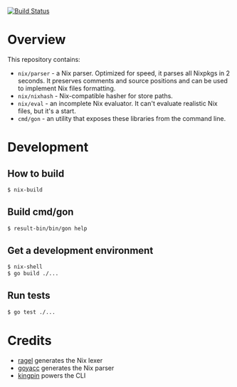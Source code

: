 [![Build Status](https://travis-ci.com/orivej/go-nix.svg?branch=master)](https://travis-ci.com/orivej/go-nix)

# Overview

This repository contains:

- `nix/parser` - a Nix parser. Optimized for speed, it parses all Nixpkgs in 2 seconds. It preserves comments and source positions and can be used to implement Nix files formatting.
- `nix/nixhash` - Nix-compatible hasher for store paths.
- `nix/eval` - an incomplete Nix evaluator. It can't evaluate realistic Nix files, but it's a start.
- `cmd/gon` - an utility that exposes these libraries from the command line.

# Development

## How to build

```sh
$ nix-build
```

## Build cmd/gon

```sh
$ result-bin/bin/gon help
```

## Get a development environment

```sh
$ nix-shell
$ go build ./...
```

## Run tests

```sh
$ go test ./...
```

# Credits

- [ragel](https://www.colm.net/open-source/ragel/) generates the Nix lexer
- [goyacc](https://godoc.org/golang.org/x/tools/cmd/goyacc) generates the Nix parser
- [kingpin](https://github.com/alecthomas/kingpin) powers the CLI
